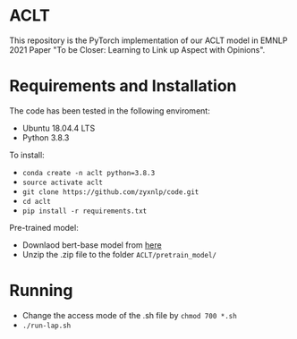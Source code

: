# ACLT
This repository is the PyTorch implementation of our ACLT model in EMNLP 2021 Paper "To be Closer: Learning to Link up Aspect with Opinions".
# Requirements and Installation
The code has been tested in the following enviroment:
* Ubuntu 18.04.4 LTS
* Python 3.8.3  

To install:  
* `conda create -n aclt python=3.8.3` 
* `source activate aclt`
* `git clone https://github.com/zyxnlp/code.git`
* `cd aclt`
* `pip install -r requirements.txt`  

Pre-trained model:  
* Downlaod bert-base model from [here](https://drive.google.com/file/d/1c3PFLniHY_DRLda5BVCBJQ1qoyBrIvFS/view?usp=sharing)
* Unzip the .zip file to the folder `ACLT/pretrain_model/`
# Running
* Change the access mode of the .sh file by `chmod 700 *.sh`
* `./run-lap.sh`
